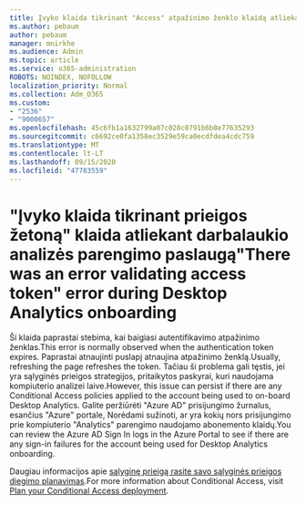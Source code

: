 ```yaml
---
title: Įvyko klaida tikrinant "Access" atpažinimo ženklo klaidą atliekant "Desktop Analytics" įlipimo metu
ms.author: pebaum
author: pebaum
manager: mnirkhe
ms.audience: Admin
ms.topic: article
ms.service: o365-administration
ROBOTS: NOINDEX, NOFOLLOW
localization_priority: Normal
ms.collection: Adm_O365
ms.custom:
- "2536"
- "9000657"
ms.openlocfilehash: 45c6fb1a1632799a07c028c0791b6b8e77635293
ms.sourcegitcommit: c6692ce0fa1358ec3529e59ca0ecdfdea4cdc759
ms.translationtype: MT
ms.contentlocale: lt-LT
ms.lasthandoff: 09/15/2020
ms.locfileid: "47783559"
---
```

# <a name="there-was-an-error-validating-access-token-error-during-desktop-analytics-onboarding"></a><span data-ttu-id="d4c55-102">"Įvyko klaida tikrinant prieigos žetoną" klaida atliekant darbalaukio analizės parengimo paslaugą</span><span class="sxs-lookup"><span data-stu-id="d4c55-102">"There was an error validating access token" error during Desktop Analytics onboarding</span></span>

<span data-ttu-id="d4c55-103">Ši klaida paprastai stebima, kai baigiasi autentifikavimo atpažinimo ženklas.</span><span class="sxs-lookup"><span data-stu-id="d4c55-103">This error is normally observed when the authentication token expires.</span></span> <span data-ttu-id="d4c55-104">Paprastai atnaujinti puslapį atnaujina atpažinimo ženklą.</span><span class="sxs-lookup"><span data-stu-id="d4c55-104">Usually, refreshing the page refreshes the token.</span></span> <span data-ttu-id="d4c55-105">Tačiau ši problema gali tęstis, jei yra sąlyginės prieigos strategijos, pritaikytos paskyrai, kuri naudojama kompiuterio analizei laive.</span><span class="sxs-lookup"><span data-stu-id="d4c55-105">However, this issue can persist if there are any Conditional Access policies applied to the account being used to on-board Desktop Analytics.</span></span> <span data-ttu-id="d4c55-106">Galite peržiūrėti "Azure AD" prisijungimo žurnalus, esančius "Azure" portale, Norėdami sužinoti, ar yra kokių nors prisijungimo prie kompiuterio "Analytics" parengimo naudojamo abonemento klaidų.</span><span class="sxs-lookup"><span data-stu-id="d4c55-106">You can review the Azure AD Sign In logs in the Azure Portal to see if there are any sign-in failures for the account being used for Desktop Analytics onboarding.</span></span>

<span data-ttu-id="d4c55-107">Daugiau informacijos apie [sąlyginę prieigą rasite savo sąlyginės prieigos diegimo planavimas](https://docs.microsoft.com/azure/active-directory/conditional-access/plan-conditional-access).</span><span class="sxs-lookup"><span data-stu-id="d4c55-107">For more information about Conditional Access, visit [Plan your Conditional Access deployment](https://docs.microsoft.com/azure/active-directory/conditional-access/plan-conditional-access).</span></span>